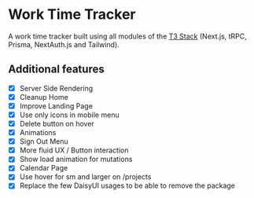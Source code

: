 # Work Time Tracker

A work time tracker built using all modules of the [T3 Stack](https://github.com/t3-oss/create-t3-app) (Next.js, tRPC, Prisma, NextAuth.js and Tailwind).

## Additional features

- [x] Server Side Rendering
- [x] Cleanup Home
- [x] Improve Landing Page
- [x] Use only icons in mobile menu
- [x] Delete button on hover
- [x] Animations
- [x] Sign Out Menu
- [x] More fluid UX / Button interaction
- [x] Show load animation for mutations
- [x] Calendar Page
- [x] Use hover for sm and larger on /projects
- [x] Replace the few DaisyUI usages to be able to remove the package
